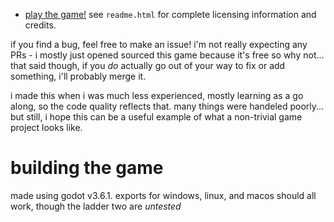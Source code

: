 - [play the game!](https://nongmotrash.itch.io/teralite/])
see `readme.html` for complete licensing information and credits.

if you find a bug, feel free to make an issue! i'm not really expecting any PRs - i mostly just opened sourced this game because it's free so why not... that said though, if you *do* actually go out of your way to fix or add something, i'll probably merge it.

i made this when i was much less experienced, mostly learning as a go along, so the code quality reflects that. many things were handeled poorly... but still, i hope this can be a useful example of what a non-trivial game project looks like.

# building the game

made using godot v3.6.1.
exports for windows, linux, and macos should all work, though the ladder two are *untested*

